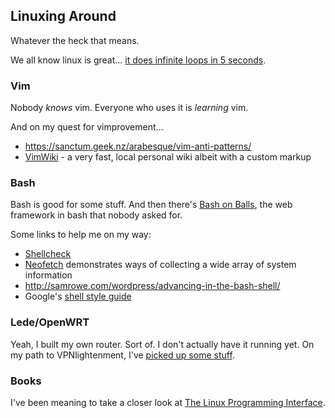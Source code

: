 ## Linuxing Around

Whatever the heck that means.

We all know linux is great... [it does infinite loops in 5 seconds](https://en.wikipedia.org/wiki/Portal:Linux/Selected_quote/4).

### Vim
Nobody *knows* vim.  Everyone who uses it is *learning* vim.

And on my quest for vimprovement...
* https://sanctum.geek.nz/arabesque/vim-anti-patterns/
* [VimWiki](https://github.com/vimwiki/vimwiki/blob/master/README.md) - a very fast, local personal wiki albeit with a custom markup

### Bash
Bash is good for some stuff.  And then there's [Bash on Balls](https://github.com/jneen/balls), the web framework in bash that nobody asked for.

Some links to help me on my way:
* [Shellcheck](https://www.shellcheck.net/)
* [Neofetch](https://github.com/dylanaraps/neofetch/blob/master/neofetch) demonstrates ways of collecting a wide array of system information
* <http://samrowe.com/wordpress/advancing-in-the-bash-shell/>
* Google's [shell style guide](https://google.github.io/styleguide/shell.xml)

### Lede/OpenWRT
Yeah, I built my own router.  Sort of.  I don't actually have it running yet.  On my path to VPNlightenment, I've [picked up some stuff](/hobbies/openwrt.html).

### Books
I've been meaning to take a closer look at [The Linux Programming Interface](http://man7.org/tlpi/).
